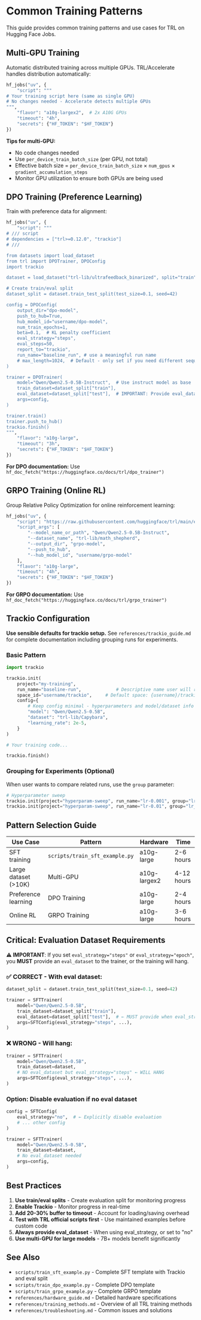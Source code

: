 # Common Training Patterns

This guide provides common training patterns and use cases for TRL on Hugging Face Jobs.

## Multi-GPU Training

Automatic distributed training across multiple GPUs. TRL/Accelerate handles distribution automatically:

```python
hf_jobs("uv", {
    "script": """
# Your training script here (same as single GPU)
# No changes needed - Accelerate detects multiple GPUs
""",
    "flavor": "a10g-largex2",  # 2x A10G GPUs
    "timeout": "4h",
    "secrets": {"HF_TOKEN": "$HF_TOKEN"}
})
```

**Tips for multi-GPU:**
- No code changes needed
- Use `per_device_train_batch_size` (per GPU, not total)
- Effective batch size = `per_device_train_batch_size` × `num_gpus` × `gradient_accumulation_steps`
- Monitor GPU utilization to ensure both GPUs are being used

## DPO Training (Preference Learning)

Train with preference data for alignment:

```python
hf_jobs("uv", {
    "script": """
# /// script
# dependencies = ["trl>=0.12.0", "trackio"]
# ///

from datasets import load_dataset
from trl import DPOTrainer, DPOConfig
import trackio

dataset = load_dataset("trl-lib/ultrafeedback_binarized", split="train")

# Create train/eval split
dataset_split = dataset.train_test_split(test_size=0.1, seed=42)

config = DPOConfig(
    output_dir="dpo-model",
    push_to_hub=True,
    hub_model_id="username/dpo-model",
    num_train_epochs=1,
    beta=0.1,  # KL penalty coefficient
    eval_strategy="steps",
    eval_steps=50,
    report_to="trackio",
    run_name="baseline_run", # use a meaningful run name
    # max_length=1024,  # Default - only set if you need different sequence length
)

trainer = DPOTrainer(
    model="Qwen/Qwen2.5-0.5B-Instruct",  # Use instruct model as base
    train_dataset=dataset_split["train"],
    eval_dataset=dataset_split["test"],  # IMPORTANT: Provide eval_dataset when eval_strategy is enabled
    args=config,
)

trainer.train()
trainer.push_to_hub()
trackio.finish()
""",
    "flavor": "a10g-large",
    "timeout": "3h",
    "secrets": {"HF_TOKEN": "$HF_TOKEN"}
})
```

**For DPO documentation:** Use `hf_doc_fetch("https://huggingface.co/docs/trl/dpo_trainer")`

## GRPO Training (Online RL)

Group Relative Policy Optimization for online reinforcement learning:

```python
hf_jobs("uv", {
    "script": "https://raw.githubusercontent.com/huggingface/trl/main/examples/scripts/grpo.py",
    "script_args": [
        "--model_name_or_path", "Qwen/Qwen2.5-0.5B-Instruct",
        "--dataset_name", "trl-lib/math_shepherd",
        "--output_dir", "grpo-model",
        "--push_to_hub",
        "--hub_model_id", "username/grpo-model"
    ],
    "flavor": "a10g-large",
    "timeout": "4h",
    "secrets": {"HF_TOKEN": "$HF_TOKEN"}
})
```

**For GRPO documentation:** Use `hf_doc_fetch("https://huggingface.co/docs/trl/grpo_trainer")`

## Trackio Configuration

**Use sensible defaults for trackio setup.** See `references/trackio_guide.md` for complete documentation including grouping runs for experiments.

### Basic Pattern

```python
import trackio

trackio.init(
    project="my-training",
    run_name="baseline-run",             # Descriptive name user will recognize
    space_id="username/trackio",     # Default space: {username}/trackio
    config={
        # Keep config minimal - hyperparameters and model/dataset info only
        "model": "Qwen/Qwen2.5-0.5B",
        "dataset": "trl-lib/Capybara",
        "learning_rate": 2e-5,
    }
)

# Your training code...

trackio.finish()
```

### Grouping for Experiments (Optional)

When user wants to compare related runs, use the `group` parameter:

```python
# Hyperparameter sweep
trackio.init(project="hyperparam-sweep", run_name="lr-0.001", group="lr_0.001")
trackio.init(project="hyperparam-sweep", run_name="lr-0.01", group="lr_0.01")
```

## Pattern Selection Guide

| Use Case | Pattern | Hardware | Time |
|----------|---------|----------|------|
| SFT training | `scripts/train_sft_example.py` | a10g-large | 2-6 hours |
| Large dataset (>10K) | Multi-GPU | a10g-largex2 | 4-12 hours |
| Preference learning | DPO Training | a10g-large | 2-4 hours |
| Online RL | GRPO Training | a10g-large | 3-6 hours |

## Critical: Evaluation Dataset Requirements

**⚠️ IMPORTANT**: If you set `eval_strategy="steps"` or `eval_strategy="epoch"`, you **MUST** provide an `eval_dataset` to the trainer, or the training will hang.

### ✅ CORRECT - With eval dataset:
```python
dataset_split = dataset.train_test_split(test_size=0.1, seed=42)

trainer = SFTTrainer(
    model="Qwen/Qwen2.5-0.5B",
    train_dataset=dataset_split["train"],
    eval_dataset=dataset_split["test"],  # ← MUST provide when eval_strategy is enabled
    args=SFTConfig(eval_strategy="steps", ...),
)
```

### ❌ WRONG - Will hang:
```python
trainer = SFTTrainer(
    model="Qwen/Qwen2.5-0.5B",
    train_dataset=dataset,
    # NO eval_dataset but eval_strategy="steps" ← WILL HANG
    args=SFTConfig(eval_strategy="steps", ...),
)
```

### Option: Disable evaluation if no eval dataset
```python
config = SFTConfig(
    eval_strategy="no",  # ← Explicitly disable evaluation
    # ... other config
)

trainer = SFTTrainer(
    model="Qwen/Qwen2.5-0.5B",
    train_dataset=dataset,
    # No eval_dataset needed
    args=config,
)
```

## Best Practices

1. **Use train/eval splits** - Create evaluation split for monitoring progress
2. **Enable Trackio** - Monitor progress in real-time
3. **Add 20-30% buffer to timeout** - Account for loading/saving overhead
4. **Test with TRL official scripts first** - Use maintained examples before custom code
5. **Always provide eval_dataset** - When using eval_strategy, or set to "no"
6. **Use multi-GPU for large models** - 7B+ models benefit significantly

## See Also

- `scripts/train_sft_example.py` - Complete SFT template with Trackio and eval split
- `scripts/train_dpo_example.py` - Complete DPO template
- `scripts/train_grpo_example.py` - Complete GRPO template
- `references/hardware_guide.md` - Detailed hardware specifications
- `references/training_methods.md` - Overview of all TRL training methods
- `references/troubleshooting.md` - Common issues and solutions
